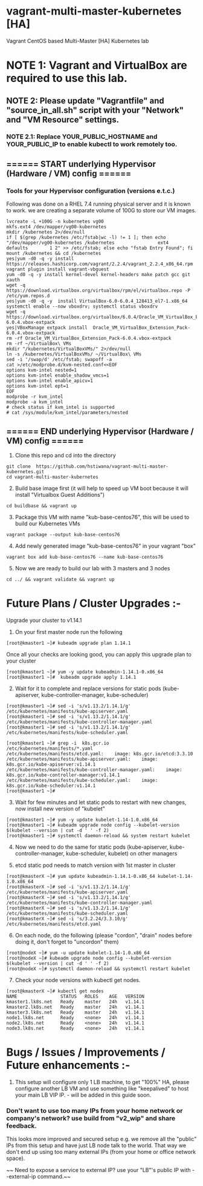 # vagrant-multi-master-kubernetes [HA]
Vagrant CentOS based Multi-Master [HA] Kubernetes lab

# NOTE 1: Vagrant and VirtualBox are required to use this lab.
## NOTE 2: Please update "Vagrantfile" and "source_in_all.sh" script with your "Network" and "VM Resource" settings.
### NOTE 2.1: Replace YOUR_PUBLIC_HOSTNAME and YOUR_PUBLIC_IP to enable kubectl to work remotely too.



## ====== START underlying Hypervisor (Hardware / VM) config ======
### Tools for your Hypervisor configuration (versions e.t.c.)

Following was done on a RHEL 7.4 running physical server and it is known to work.
we are creating a separate volume of 100G to store our VM images.

```
lvcreate -L +100G -n kubernetes vg00
mkfs.ext4 /dev/mapper/vg00-kubernetes
mkdir /kubernetes 2>/dev/null
if [ $(grep /kubernetes /etc/fstab|wc -l) != 1 ]; then echo "/dev/mapper/vg00-kubernetes /kubernetes                ext4    defaults        1 2" >> /etc/fstab; else echo "fstab Entry Found"; fi
mount /kubernetes && cd /kubernetes
yes|yum -d0 -q -y install https://releases.hashicorp.com/vagrant/2.2.4/vagrant_2.2.4_x86_64.rpm
vagrant plugin install vagrant-vbguest
yum -d0 -q -y install kernel-devel kernel-headers make patch gcc git xauth
wget -q https://download.virtualbox.org/virtualbox/rpm/el/virtualbox.repo -P /etc/yum.repos.d
yes|yum -d0 -q -y  install VirtualBox-6.0-6.0.4_128413_el7-1.x86_64
systemctl enable --now vboxdrv; systemctl status vboxdrv
wget -q https://download.virtualbox.org/virtualbox/6.0.4/Oracle_VM_VirtualBox_Extension_Pack-6.0.4.vbox-extpack
yes|VBoxManage extpack install  Oracle_VM_VirtualBox_Extension_Pack-6.0.4.vbox-extpack
rm -rf Oracle_VM_VirtualBox_Extension_Pack-6.0.4.vbox-extpack
rm -rf ~/VirtualBox\ VMs
mkdir "/kubernetes/VirtualBoxVMs/" 2>/dev/null
ln -s /kubernetes/VirtualBoxVMs/ ~/VirtualBox\ VMs
sed -i '/swap/d' /etc/fstab; swapoff -a
cat >/etc/modprobe.d/kvm-nested.conf<<EOF
options kvm-intel nested=1
options kvm-intel enable_shadow_vmcs=1
options kvm-intel enable_apicv=1
options kvm-intel ept=1
EOF
modprobe -r kvm_intel
modprobe -a kvm_intel
# check status if kvm_intel is supported
# cat /sys/module/kvm_intel/parameters/nested
```

## ====== END underlying Hypervisor (Hardware / VM) config ======



1) Clone this repo and cd into the directory
```
git clone  https://github.com/hstiwana/vagrant-multi-master-kubernetes.git
cd vagrant-multi-master-kubernetes
```

2) Build base image first (it will help to speed up VM boot because it will install "Virtualbox Guest Additions")
```
cd buildbase && vagrant up
```
3) Package this VM with name "kub-base-centos76", this will be used to build our Kubernetes VMs
```	
vagrant package --output kub-base-centos76
```
4) Add newly generated image "kub-base-centos76" in your vagrant "box"
```
vagrant box add kub-base-centos76 --name kub-base-centos76
```
5) Now we are ready to build our lab with 3 masters and 3 nodes
```
cd ../ && vagrant validate && vagrant up
```

# Future Plans / Cluster Upgrades :-
 Upgrade your cluster to v1.14.1
	
 1) On your first master node run the following
```	
[root@kmaster1 ~]# kubeadm upgrade plan 1.14.1
```
   Once all your checks are looking good, you can apply this upgrade plan to your cluster
```		
[root@kmaster1 ~]# yum -y update kubeadmin-1.14.1-0.x86_64 
[root@kmaster1 ~]#  kubeadm upgrade apply 1.14.1 
```
2) Wait for it to complete and replace versions for static pods (kube-apiserver, kube-controller-manager, kube-scheduler)
```	
[root@kmaster1 ~]# sed -i 's/v1.13.2/1.14.1/g' /etc/kubernetes/manifests/kube-apiserver.yaml  
[root@kmaster1 ~]# sed -i 's/v1.13.2/1.14.1/g' /etc/kubernetes/manifests/kube-controller-manager.yaml 
[root@kmaster1 ~]# sed -i 's/v1.13.2/1.14.1/g' /etc/kubernetes/manifests/kube-scheduler.yaml  

[root@kmaster1 ~]# grep -i  k8s.gcr.io /etc/kubernetes/manifests/*.yaml
/etc/kubernetes/manifests/etcd.yaml:    image: k8s.gcr.io/etcd:3.3.10
/etc/kubernetes/manifests/kube-apiserver.yaml:    image: k8s.gcr.io/kube-apiserver:v1.14.1
/etc/kubernetes/manifests/kube-controller-manager.yaml:    image: k8s.gcr.io/kube-controller-manager:v1.14.1
/etc/kubernetes/manifests/kube-scheduler.yaml:    image: k8s.gcr.io/kube-scheduler:v1.14.1
[root@kmaster1 ~]#
```
3) Wait for few minutes and let static pods to restart with new changes, now install new version of "kubelet"
```
[root@kmaster1 ~]# yum -y update kubelet-1.14-1.0.x86_64
[root@kmaster1 ~]# kubeadm upgrade node config --kubelet-version $(kubelet --version | cut -d ' ' -f 2)
[root@kmaster1 ~]# systemctl daemon-reload && system restart kubelet
```
4) Now we need to do the same for static pods (kube-apiserver, kube-controller-manager, kube-scheduler, kubelet) on other managers
	
5) etcd static pod needs to match version with 1st master in cluster
```
[root@kmasterX ~]# yum update kubeadmin-1.14.1-0.x86_64 kubelet-1.14-1.0.x86_64
[root@kmasterX ~]# sed -i 's/v1.13.2/1.14.1/g' /etc/kubernetes/manifests/kube-apiserver.yaml  
[root@kmasterX ~]# sed -i 's/v1.13.2/1.14.1/g' /etc/kubernetes/manifests/kube-controller-manager.yaml 
[root@kmasterX ~]# sed -i 's/v1.13.2/1.14.1/g' /etc/kubernetes/manifests/kube-scheduler.yaml  
[root@kmasterX ~]# sed -i 's/3.2.24/3.3.10/g' /etc/kubernetes/manifests/etcd.yaml
```
6) On each node, do the following (please "cordon", "drain" nodes before doing it, don't forget to "uncordon" them)
```		
[root@nodeX ~]# yum -u update kubelet-1.14-1.0.x86_64
[root@nodeX ~]# kubeadm upgrade node config --kubelet-version $(kubelet --version | cut -d ' ' -f 2) 
[root@nodeX ~]# systemctl daemon-reload && systemctl restart kubelet
```   
7) Check your node versions with kubectl get nodes.
```   
[root@kmasterX ~]# kubectl get nodes
NAME                STATUS   ROLES    AGE   VERSION
kmaster1.lk8s.net   Ready    master   24h   v1.14.1
kmaster2.lk8s.net   Ready    master   24h   v1.14.1
kmaster3.lk8s.net   Ready    master   24h   v1.14.1
node1.lk8s.net      Ready    <none>   24h   v1.14.1
node2.lk8s.net      Ready    <none>   24h   v1.14.1
node3.lk8s.net      Ready    <none>   24h   v1.14.1
```

# Bugs / Issues / Improvements / Future enhancements :-
1. This setup will configure only 1 LB machine, to get "100%" HA, please configure another LB VM and use something like "keepalived" to host your main LB VIP IP. - will be added in this guide soon.

### Don't want to use too many IPs from your home network or company's network? use build from "v2_wip" and share feedback.
This looks more improved and secured setup e.g. we remove all the "public" IPs from this setup and have just LB node talk to the world. That way we don't end up using too many external IPs (from your home or office network space).

~~ Need to expose a service to external IP? use your "LB"'s public IP with --external-ip command.~~
